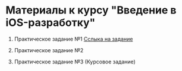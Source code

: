 # Материалы к курсу "Введение в iOS-разработку"

1. Практическое задание №1
[Сслыка на задание](https://netology-code.github.io/a1ios-homeworks/task-2/FirstCourseSecondTask.zip)

2. Практическое задание №2

1. Практическое задание №3 (Курсовое задание)
